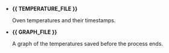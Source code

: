 - **{{ TEMPERATURE_FILE }}**

    Oven temperatures and their timestamps.

- **{{ GRAPH_FILE }}**

    A graph of the temperatures saved before the process ends.
